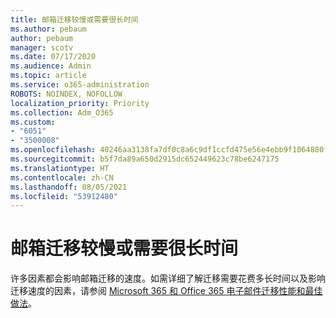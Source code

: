 ```yaml
---
title: 邮箱迁移较慢或需要很长时间
ms.author: pebaum
author: pebaum
manager: scotv
ms.date: 07/17/2020
ms.audience: Admin
ms.topic: article
ms.service: o365-administration
ROBOTS: NOINDEX, NOFOLLOW
localization_priority: Priority
ms.collection: Adm_O365
ms.custom:
- "6051"
- "3500008"
ms.openlocfilehash: 40246aa3138fa7df0c8a6c9df1ccfd475e56e4ebb9f1064880f79cf1098a918d
ms.sourcegitcommit: b5f7da89a650d2915dc652449623c78be6247175
ms.translationtype: HT
ms.contentlocale: zh-CN
ms.lasthandoff: 08/05/2021
ms.locfileid: "53912480"
---
```

# <a name="mailbox-migration-is-slow-or-taking-a-long-time"></a>邮箱迁移较慢或需要很长时间

许多因素都会影响邮箱迁移的速度。如需详细了解迁移需要花费多长时间以及影响迁移速度的因素，请参阅 [Microsoft 365 和 Office 365 电子邮件迁移性能和最佳做法](https://docs.microsoft.com/exchange/mailbox-migration/office-365-migration-best-practices)。